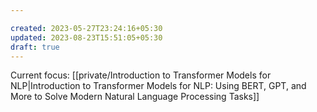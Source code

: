 ```yaml
---

created: 2023-05-27T23:24:16+05:30
updated: 2023-08-23T15:51:05+05:30
draft: true
---
```


Current focus: [[private/Introduction to Transformer Models for NLP|Introduction to Transformer Models for NLP: Using BERT, GPT, and More to Solve Modern Natural Language Processing Tasks]]


